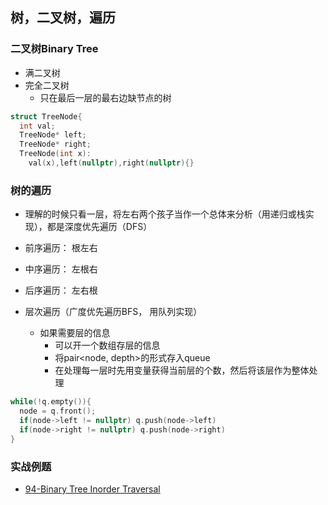 ## 树，二叉树，遍历
### 二叉树Binary Tree
+ 满二叉树
+ 完全二叉树
  + 只在最后一层的最右边缺节点的树
```cpp
struct TreeNode{
  int val;
  TreeNode* left;
  TreeNode* right;
  TreeNode(int x):
    val(x),left(nullptr),right(nullptr){}
```
### 树的遍历
+ 理解的时候只看一层，将左右两个孩子当作一个总体来分析（用递归或栈实现），都是深度优先遍历（DFS）
+ 前序遍历： 根左右
+ 中序遍历： 左根右
+ 后序遍历： 左右根

+ 层次遍历（广度优先遍历BFS， 用队列实现）
  + 如果需要层的信息
    + 可以开一个数组存层的信息
    + 将pair<node, depth>的形式存入queue
    + 在处理每一层时先用变量获得当前层的个数，然后将该层作为整体处理
```cpp
while(!q.empty()){
  node = q.front();
  if(node->left != nullptr) q.push(node->left)
  if(node->right != nullptr) q.push(node->right)
}
```
### 实战例题
+ [94-Binary Tree Inorder Traversal](https://github.com/ArielLv2019/leetcode_2021_problem/blob/main/0094-binary-tree-inorder-traversal-%E4%BA%8C%E5%8F%89%E6%A0%91%E4%B8%AD%E5%BA%8F%E9%81%8D%E5%8E%86.md)
